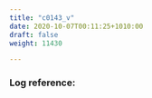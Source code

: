 ```yaml
---
title: "c0143_v"
date: 2020-10-07T00:11:25+1010:00
draft: false
weight: 11430

---
```


### Log reference: <no value>

```
